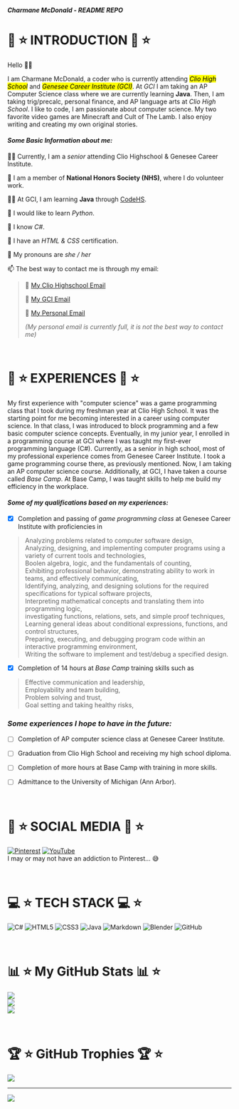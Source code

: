 ##### Charmane McDonald - README REPO

# 💖 ⭐ **INTRODUCTION** 💖 ⭐ 
Hello 👋😃  
  
I am Charmane McDonald, a coder who is currently attending <mark>*Clio High School*</mark> and <mark>*Genesee Career Institute (GCI)*</mark>. At *GCI* I am taking an AP Computer Science class where we are currently learning **Java**. Then, I am taking trig/precalc, personal finance, and AP language arts at *Clio High School*. I like to code, I am passionate about computer science. My two favorite video games are Minecraft and Cult of The Lamb. I also enjoy writing and creating my own original stories.
  
#### ***Some Basic Information about me:***
  
🧑‍🎓 Currently, I am a *senior* attending Clio Highschool & Genesee Career Institute.
  
🌟 I am a member of **National Honors Society (NHS)**, where I do volunteer work.
  
🧑‍💻 At GCI, I am learning **Java** through [CodeHS](https://codehs.com/).
  
🐍 I would like to learn *Python*.
  
🥳 I know *C#*.
  
🤩 I have an *HTML & CSS* certification.
  
💖 My pronouns are *she / her*
  
📫 The best way to contact me is through my email:
  
> 🖤 [My Clio Highschool Email](013683@clioschools.net)
>      
> 🖤 [My GCI Email](gci.230826@students.geneseeisd.org)
>      
> 🖤 [My Personal Email](ch.mcdonald51@gmail.com)  
>  
> *(My personal email is currently full, it is not the best way to contact me)*

<br />  
  
# 🌺 ⭐ EXPERIENCES 🌺 ⭐

My first experience with "computer science" was a game programming class that I took during my freshman year at Clio High School. It was the starting point for me becoming interested in a career using computer science. In that class, I was introduced to block programming and a few basic computer science concepts. Eventually, in my junior year, I enrolled in a programming course at GCI where I was taught my first-ever programming language (C#). Currently, as a senior in high school, most of my professional experience comes from Genesee Career Institute. I took a game programming course there, as previously mentioned. Now, I am taking an AP computer science course. Additionally, at GCI, I have taken a course called *Base Camp*. At Base Camp, I was taught skills to help me build my efficiency in the workplace. 
  
#### ***Some of my qualifications based on my experiences:***

- [x] Completion and passing of *game programming class* at Genesee Career Institute with proficiencies in  
> Analyzing problems related to computer software design,  
> Analyzing, designing, and implementing computer programs using a variety of current tools and technologies,  
> Boolen algebra, logic, and the fundamentals of counting,  
> Exhibiting professional behavior, demonstrating ability to work in teams, and effectively communicating,  
> Identifying, analyzing, and designing solutions for the required specifications for typical software projects,  
> Interpreting mathematical concepts and translating them into programming logic,  
> investigating functions, relations, sets, and simple proof techniques,  
> Learning general ideas about conditional expressions, functions, and control structures,  
> Preparing, executing, and debugging program code within an interactive programming environment,  
> Writing the software to implement and test/debug a specified design.
  
- [x] Completion of 14 hours at *Base Camp* training skills such as  
> Effective communication and leadership,  
> Employability and team building,  
> Problem solving and trust,  
> Goal setting and taking healthy risks,  

### ***Some experiences I hope to have in the future:***
  
- [ ] Completion of AP computer science class at Genesee Career Institute.

- [ ] Graduation from Clio High School and receiving my high school diploma.
  
- [ ] Completion of more hours at Base Camp with training in more skills.

- [ ] Admittance to the University of Michigan (Ann Arbor). 

<br />  
  
# 👥 ⭐ SOCIAL MEDIA 👥 ⭐
  
[![Pinterest](https://img.shields.io/badge/Pinterest-%23E60023.svg?logo=Pinterest&logoColor=white)](https://pinterest.com/Yell0w_Fr0gg) [![YouTube](https://img.shields.io/badge/YouTube-%23FF0000.svg?logo=YouTube&logoColor=white)]()  
I may or may not have an addiction to Pinterest... 😅

<br />  
  
# 💻 ⭐ TECH STACK 💻 ⭐
  
![C#](https://img.shields.io/badge/c%23-%23239120.svg?style=for-the-badge&logo=csharp&logoColor=white) ![HTML5](https://img.shields.io/badge/html5-%23E34F26.svg?style=for-the-badge&logo=html5&logoColor=white) ![CSS3](https://img.shields.io/badge/css3-%231572B6.svg?style=for-the-badge&logo=css3&logoColor=white) ![Java](https://img.shields.io/badge/java-%23ED8B00.svg?style=for-the-badge&logo=openjdk&logoColor=white) ![Markdown](https://img.shields.io/badge/markdown-%23000000.svg?style=for-the-badge&logo=markdown&logoColor=white) ![Blender](https://img.shields.io/badge/blender-%23F5792A.svg?style=for-the-badge&logo=blender&logoColor=white) ![GitHub](https://img.shields.io/badge/github-%23121011.svg?style=for-the-badge&logo=github&logoColor=white)  

<br />
  
# 📊 ⭐ My GitHub Stats 📊 ⭐
  
![](https://github-readme-stats.vercel.app/api?username=05charmane&theme=dark&hide_border=false&include_all_commits=false&count_private=false)  
![](https://github-readme-streak-stats.herokuapp.com/?user=05charmane&theme=dark&hide_border=false)<br/>
![](https://github-readme-stats.vercel.app/api/top-langs/?username=05charmane&theme=dark&hide_border=false&include_all_commits=false&count_private=false&layout=compact)

<br />  
  
# 🏆 ⭐ GitHub Trophies 🏆 ⭐
  
![](https://github-profile-trophy.vercel.app/?username=05charmane&theme=dark&no-frame=false&no-bg=true&margin-w=4)
  
____________________________________________________________________
  
[![](https://visitcount.itsvg.in/api?id=05charmane&icon=7&color=6)](https://visitcount.itsvg.in)

<!-- Proudly created with GPRM ( https://gprm.itsvg.in ) -->
